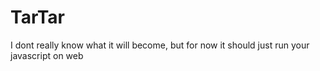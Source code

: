 # TarTar
 I dont really know what it will become, but for now it should just run your javascript on web
